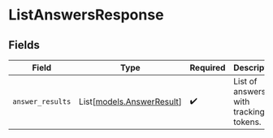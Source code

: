 # ListAnswersResponse


## Fields

| Field                                                  | Type                                                   | Required                                               | Description                                            |
| ------------------------------------------------------ | ------------------------------------------------------ | ------------------------------------------------------ | ------------------------------------------------------ |
| `answer_results`                                       | List[[models.AnswerResult](../models/answerresult.md)] | :heavy_check_mark:                                     | List of answers with tracking tokens.                  |